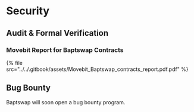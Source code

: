 # Security

##

## Audit & Formal Verification

### Movebit Report for Baptswap Contracts

{% file src="../../.gitbook/assets/Movebit_Baptswap_contracts_report.pdf.pdf" %}

## Bug Bounty

Baptswap will soon open a bug bounty program.
